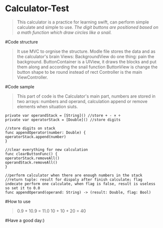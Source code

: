 # Calculator-Test
> This calculator is a practice for learning swift, can perform simple calculate and simple to use.
> *The digit buttons are positioned based on a math function which draw circles like a snail.*

#Code structure
> It use MVC to orgnise the structure.
> Modle file stores the data and as the calculator's brain
> Views: 
>   BackgroundView do one thing: pain the background.
>   ButtonContainer is a UIView, it draws the blocks and put them along and according the snail function 
>   ButtonView is change the button shape to be round instead of rect
> Controller is the main ViewController.

#Code sample
> This part of code is the Calculator's main part, numbers are stored in two arrays: numbers and operand, calculation append or remove elements when situation siuts.

    private var operandStack = [String]() //store + - × ÷
    private var operatorStack = [Double]() //store digits

    //store digits on stack
    func appendOperator(number: Double) {
    operatorStack.append(number)
    }

    //clear everything for new calculation
    func clearButtonFunc() {
    operatorStack.removeAll()
    operandStack.removeAll()
    }

    //perform calculator when there are enough numbers in the stack
    //return tuple: result for dispaly after finish calculate; flag indecate perform one calculate, when flag is false, result is useless so set it to 0.0
    func appendOperand(operand: String) -> (result: Double, flag: Bool)

#How to use
> 0.9 + 10.9 = 11.0
> 10 + 10 + 20 = 40

#Have a good day:)
